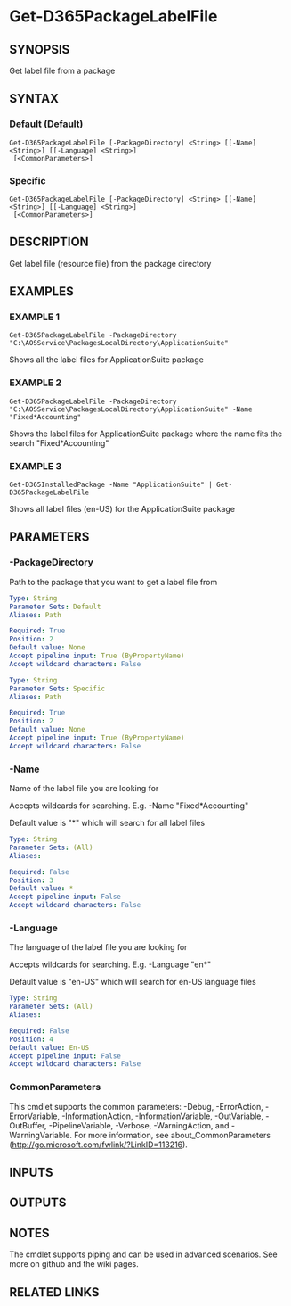 ﻿---
external help file: d365fo.tools-help.xml
Module Name: d365fo.tools
online version:
schema: 2.0.0
---

# Get-D365PackageLabelFile

## SYNOPSIS
Get label file from a package

## SYNTAX

### Default (Default)
```
Get-D365PackageLabelFile [-PackageDirectory] <String> [[-Name] <String>] [[-Language] <String>]
 [<CommonParameters>]
```

### Specific
```
Get-D365PackageLabelFile [-PackageDirectory] <String> [[-Name] <String>] [[-Language] <String>]
 [<CommonParameters>]
```

## DESCRIPTION
Get label file (resource file) from the package directory

## EXAMPLES

### EXAMPLE 1
```
Get-D365PackageLabelFile -PackageDirectory "C:\AOSService\PackagesLocalDirectory\ApplicationSuite"
```

Shows all the label files for ApplicationSuite package

### EXAMPLE 2
```
Get-D365PackageLabelFile -PackageDirectory "C:\AOSService\PackagesLocalDirectory\ApplicationSuite" -Name "Fixed*Accounting"
```

Shows the label files for ApplicationSuite package where the name fits the search "Fixed*Accounting"

### EXAMPLE 3
```
Get-D365InstalledPackage -Name "ApplicationSuite" | Get-D365PackageLabelFile
```

Shows all label files (en-US) for the ApplicationSuite package

## PARAMETERS

### -PackageDirectory
Path to the package that you want to get a label file from

```yaml
Type: String
Parameter Sets: Default
Aliases: Path

Required: True
Position: 2
Default value: None
Accept pipeline input: True (ByPropertyName)
Accept wildcard characters: False
```

```yaml
Type: String
Parameter Sets: Specific
Aliases: Path

Required: True
Position: 2
Default value: None
Accept pipeline input: True (ByPropertyName)
Accept wildcard characters: False
```

### -Name
Name of the label file you are looking for

Accepts wildcards for searching.
E.g.
-Name "Fixed*Accounting"

Default value is "*" which will search for all label files

```yaml
Type: String
Parameter Sets: (All)
Aliases:

Required: False
Position: 3
Default value: *
Accept pipeline input: False
Accept wildcard characters: False
```

### -Language
The language of the label file you are looking for

Accepts wildcards for searching.
E.g.
-Language "en*"

Default value is "en-US" which will search for en-US language files

```yaml
Type: String
Parameter Sets: (All)
Aliases:

Required: False
Position: 4
Default value: En-US
Accept pipeline input: False
Accept wildcard characters: False
```

### CommonParameters
This cmdlet supports the common parameters: -Debug, -ErrorAction, -ErrorVariable, -InformationAction, -InformationVariable, -OutVariable, -OutBuffer, -PipelineVariable, -Verbose, -WarningAction, and -WarningVariable.
For more information, see about_CommonParameters (http://go.microsoft.com/fwlink/?LinkID=113216).

## INPUTS

## OUTPUTS

## NOTES
The cmdlet supports piping and can be used in advanced scenarios.
See more on github and the wiki pages.

## RELATED LINKS
